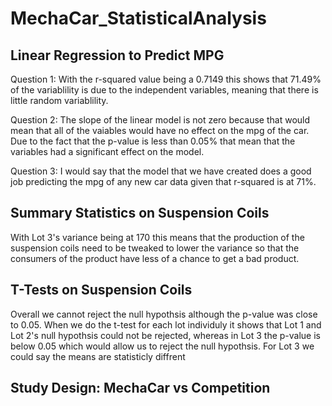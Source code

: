 # MechaCar_StatisticalAnalysis
## Linear Regression to Predict MPG
Question 1:
With the r-squared value being a 0.7149 this shows that 71.49% of the variablility is due to the independent variables, meaning that there is little random variablility.

Question 2:
The slope of the linear model is not zero because that would mean that all of the vaiables would have no effect on the mpg of the car. Due to the fact that the p-value is less than 0.05% that mean that the variables had a significant effect on the model.

Question 3:
I would say that the model that we have created does a good job predicting the mpg of any new car data given that r-squared is at 71%.

## Summary Statistics on Suspension Coils

With Lot 3's variance being at 170 this means that the production of the suspension coils need to be tweaked to lower the variance so that the consumers of the product have less of a chance to get a bad product.

## T-Tests on Suspension Coils

Overall we cannot reject the null hypothsis although the p-value was close to 0.05. When we do the t-test for each lot individuly it shows that Lot 1 and Lot 2's null hypothsis could not be rejected, whereas in Lot 3 the p-value is below 0.05 which would allow us to reject the null hypothsis. For Lot 3 we could say the means are statisticly diffrent

## Study Design: MechaCar vs Competition